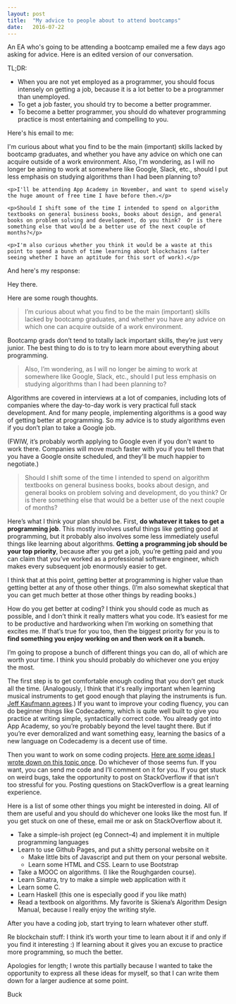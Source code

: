 ```yaml
---
layout: post
title:  "My advice to people about to attend bootcamps"
date:   2016-07-22
---
```


An EA who's going to be attending a bootcamp emailed me a few days ago asking for advice. Here is an edited version of our conversation.

TL;DR:

- When you are not yet employed as a programmer, you should focus intensely on getting a job, because it is a lot better to be a programmer than unemployed.
- To get a job faster, you should try to become a better programmer.
- To become a better programmer, you should do whatever programming practice is most entertaining and compelling to you.

Here's his email to me:

<div class="panel panel-default">
  <div class="panel-body">
    <p>I'm curious about what you find to be the main (important) skills lacked by bootcamp graduates, and whether you have any advice on which one can acquire outside of a work environment.  Also, I'm wondering, as I will no longer be aiming to work at somewhere like Google, Slack, etc., should I put less emphasis on studying algorithms than I had been planning to?</p>

    <p>I'll be attending App Academy in November, and want to spend wisely the huge amount of free time I have before then.</p>

    <p>Should I shift some of the time I intended to spend on algorithm textbooks on general business books, books about design, and general books on problem solving and development, do you think?  Or is there something else that would be a better use of the next couple of months?</p>

    <p>I'm also curious whether you think it would be a waste at this point to spend a bunch of time learning about blockchains (after seeing whether I have an aptitude for this sort of work).</p>
  </div>
</div>

And here's my response:

Hey there.

Here are some rough thoughts.

> I’m curious about what you find to be the main (important) skills lacked by bootcamp graduates, and whether you have any advice on which one can acquire outside of a work environment.

Bootcamp grads don’t tend to totally lack important skills, they’re just very junior. The best thing to do is to try to learn more about everything about programming.

> Also, I’m wondering, as I will no longer be aiming to work at somewhere like Google, Slack, etc., should I put less emphasis on studying algorithms than I had been planning to?

Algorithms are covered in interviews at a lot of companies, including lots of companies where the day-to-day work is very practical full stack development. And for many people, implementing algorithms is a good way of getting better at programming. So my advice is to study algorithms even if you don’t plan to take a Google job.

(FWIW, it’s probably worth applying to Google even if you don't want to work there. Companies will move much faster with you if you tell them that you have a Google onsite scheduled, and they'll be much happier to negotiate.)

> Should I shift some of the time I intended to spend on algorithm textbooks on general business books, books about design, and general books on problem solving and development, do you think? Or is there something else that would be a better use of the next couple of months?

Here’s what I think your plan should be. First, **do whatever it takes to get a programming job**. This mostly involves useful things like getting good at programming, but it probably also involves some less immediately useful things like learning about algorithms. **Getting a programming job should be your top priority**, because after you get a job, you’re getting paid and you can claim that you’ve worked as a professional software engineer, which makes every subsequent job enormously easier to get.

I think that at this point, getting better at programming is higher value than getting better at any of those other things. (I’m also somewhat skeptical that you can get much better at those other things by reading books.)

How do you get better at coding? I think you should code as much as possible, and I don’t think it really matters what you code. It’s easiest for me to be productive and hardworking when I’m working on something that excites me. If that’s true for you too, then the biggest priority for you is to **find something you enjoy working on and then work on it a bunch.**

I’m going to propose a bunch of different things you can do, all of which are worth your time. I think you should probably do whichever one you enjoy the most.

The first step is to get comfortable enough coding that you don’t get stuck all the time. (Analogously, I think that it's really important when learning musical instruments to get good enough that playing the instruments is fun. [Jeff Kaufmann agrees](http://www.jefftk.com/p/teach-yourself-any-instrument).) If you want to improve your coding fluency, you can do beginner things like Codecademy, which is quite well built to give you practice at writing simple, syntactically correct code. You already got into App Academy, so you’re probably beyond the level taught there. But if you’re ever demoralized and want something easy, learning the basics of a new language on Codecademy is a decent use of time.

Then you want to work on some coding projects. [Here are some ideas I wrote down on this topic once](https://gist.github.com/bshlgrs/2363068d9775ca18390cee5fec279f3e). Do whichever of those seems fun. If you want, you can send me code and I’ll comment on it for you. If you get stuck on weird bugs, take the opportunity to post on StackOverflow if that isn’t too stressful for you. Posting questions on StackOverflow is a great learning experience.

Here is a list of some other things you might be interested in doing. All of them are useful and you should do whichever one looks like the most fun. If you get stuck on one of these, email me or ask on StackOverflow about it.

- Take a simple-ish project (eg Connect–4) and implement it in multiple programming languages
- Learn to use Github Pages, and put a shitty personal website on it
  - Make little bits of Javascript and put them on your personal website.
  - Learn some HTML and CSS. Learn to use Bootstrap
- Take a MOOC on algorithms. (I like the Roughgarden course).
- Learn Sinatra, try to make a simple web application with it
- Learn some C.
- Learn Haskell (this one is especially good if you like math)
- Read a textbook on algorithms. My favorite is Skiena’s Algorithm Design Manual, because I really enjoy the writing style.

After you have a coding job, start trying to learn whatever other stuff.

Re blockchain stuff: I think it’s worth your time to learn about it if and only if you find it interesting :) If learning about it gives you an excuse to practice more programming, so much the better.

Apologies for length; I wrote this partially because I wanted to take the opportunity to express all these ideas for myself, so that I can write them down for a larger audience at some point.

Buck

